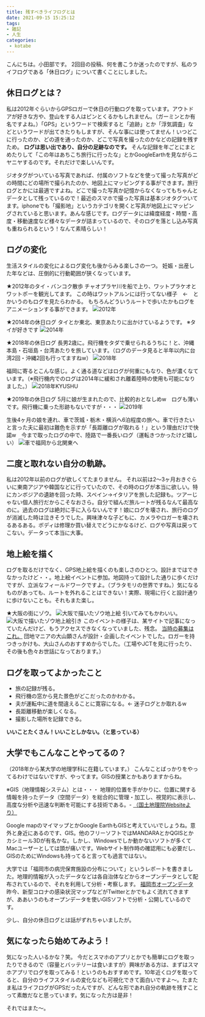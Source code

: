 ```yaml
---
title: 残すべきライフログとは
date: 2021-09-15 15:25:12
tags:
- 雑記
- 人生
categories:
 - kotabe
---
```

こんにちは。小田部です。
2回目の投稿、何を書こうか迷ったのですが、私のライフログである「休日ログ」について書くことにしました。
<!--more-->

## 休日ログとは？
私は2012年ぐらいからGPSロガーで休日の行動ログを取っています。アウトドアが好きな方や、登山をする人はピンとくるかもしれません。（ガーミンとか有名ですよね。）「GPS」というワードで検索すると「追跡」とか「浮気調査」などというワードが出てきたりもしますが、そんな事には使ってません！いつどこに行ったのか、どの道を通ったのか、どこで写真を撮ったのかなどの記録を残すため。
**ログは思い出であり、自分の足跡なのです。**
そんな記録を年ごとにまとめたりして「この年はあちこち旅行に行ったな」とかGoogleEarthを見ながらニヤニヤするのです。それだけで楽しいんです。

ジオタグがついている写真であれば、付属のソフトなどを使って撮った写真がどの時間にどの場所で撮られたのか、地図上にマッピングする事ができます。旅行ログとかには最適ですよね。どこで撮った写真か記憶からなくなってもちゃんとデータとして残っているので！最近のスマホで撮った写真は基本ジオタグついてます。iphoneでも「撮影地」というカテゴリを開くと写真が地図上にマッピングされていると思います。あんな感じです。ログデータには緯度経度・時間・高度・移動速度など様々なデータが詰まっているので、そのログを落とし込み写真も重ねられるという！なんて素晴らしい！

## ログの変化
生活スタイルの変化によるログ変化も後からみる楽しさの一つ。
妊娠・出産した年などは、圧倒的に行動範囲が狭くなっています。

★2012年のタイ・バンコク散歩
チャオプラヤ川を船で上り、ワットプラケオとワットポーを観光してます。
この時はワットアルンには行ってない様子　←　とかいうのもログを見たらわかる。
もちろんどういうルートで歩いたかもログをアニメーションする事ができます。
![2012年](/images/20210915-kotabe/2012.jpg)

★2014年の休日ログ
タイとか東北、東京あたりに出かけているようです。
※タイが好きです
![2014年](/images/20210915-kotabe/2014.jpg)

★2018年の休日ログ
長男2歳に。飛行機をタダで乗せられるうちに！と、沖縄本島・石垣島・台湾あたりを旅しています。（ログのデータ見ると半年以内に台湾2回・沖縄2回も行ってますねw）
![2018年](/images/20210915-kotabe/2018.jpg)

福岡に寄るとこんな感じ。よく通る道などはログが何重にもなり、色が濃くなています。（※飛行機内でのログは2014年に緩和され離着陸時の使用も可能になりました。）
![2018年KYUSHU](/images/20210915-kotabe/2018-2.jpg)

★2019年の休日ログ
5月に娘が生まれたので、比較的おとなしめw　ログも薄いです。飛行機に乗った形跡もないですが・・・
![2019年](/images/20210915-kotabe/2019.jpg)

生後4ヶ月の娘を連れ、車で茨城・栃木・横浜へ6泊程度の旅へ。車で行きたいと言った夫に最初は難色を示すが「長距離ログが取れる！」という理由だけで快諾w　今まで取ったログの中で、陸路で一番長いログ（運転きつかったけど嬉しい）
![車で福岡から北関東へ](/images/20210915-kotabe/MOTOGP.jpg)


## 二度と取れない自分の軌跡。
私は2012年以前のログが欲しくてたまりません。
それ以前は2〜3ヶ月おきぐらいに東南アジアや韓国などに行っていたので、その時のログが本当に欲しい。特にカンボジアの遺跡を回った時、スペイン→イタリアを旅した記録も。ツアーじゃない個人旅行だからこそなおさら。自分で組んだ旅ルートが残るなんて最高なのに。過去のログは絶対に手に入らないんです！娘にログを壊され、旅行のログが消滅した時は泣きそうでした。興味津々な子どもに、カメラやロガーを壊されるあるある。ボディは修理か買い替えでどうにかなるけど、ログや写真は戻ってこない。データって本当に大事。

## 地上絵を描く
ログを取るだけでなく、GPS地上絵を描くのも楽しさのひとつ。設計まではできなかったけど・・。地上絵イベントに参加。地図持って設計した通りに歩くだけですが、立派なフィールドワークですよ。（ブラタモリの世界ですね。）気になるものがあっても、ルートを外れることはできない！実際、現場に行くと設計通りに歩けないことも。それもまた楽し。

★大阪の街にゾウ。
![大阪で描いたゾウ地上絵](/images/20210915-kotabe/zou02.jpg)
引いてみてもかわいい。
![大阪で描いたゾウ地上絵引き](/images/20210915-kotabe/zou01.jpg)
このイベントの様子は、某サイトで記事になっていたんだけど、もうアクセスできなくなっていました、残念。
[当時の募集はこれ。](http://blog.livedoor.jp/sohsai/archives/51960432.html)
団地マニアの大山顕さんが設計・企画したイベントでした。ロガーを持つきっかけも、大山さんのおすすめからでした。（工場やJCTを見に行ったり、その後も色々お世話になっております。）

## ログを取ってよかったこと
- 旅の記録が残る。
- 飛行機の窓から見た景色がどこだったのかわかる。
- 夫が運転中に道を間違えることに寛容になる。← 迷子ログとか取れるw
- 長距離移動が楽しくなる。
- 撮影した場所を記録できる。

**いいことたくさん！いいことしかない。（と思っている）**

## 大学でもこんなことやってるの？
（2018年から某大学の地理学科に在籍しています。）
こんなことばっかりをやってるわけではないですが、やってます。GISの授業とかもありますからね。

※GIS（地理情報システム）とは・・・
地理的位置を手がかりに、位置に関する情報を持ったデータ（空間データ）を総合的に管理・加工し、視覚的に表示し、高度な分析や迅速な判断を可能にする技術である。- [（国土地理院Websiteより）](https://www.gsi.go.jp/GIS/whatisgis.html)

Google mapのマイマップとかGoogle EarthもGISと考えていいでしょうね。意外と身近にあるのです、GIS。他のフリーソフトではMANDARAとかQGISとかカシミール3Dが有名かな。しかし、Windowsでしか動かないソフトが多くてMacユーザーとしては頭が痛いです。Webサイト制作時の確認用にも必要だし、GISのためにWindowsも持ってると言っても過言ではない。

大学では「福岡市の病児保育施設の分布について」というレポートを書きました。地理的情報が入ったデータなどは各自治体などからオープンデータとして配布されているので、それを利用して分析・考察します。
 [福岡市オープンデータ](https://www.open-governmentdata.org/fukuoka-city/)
昨今、新型コロナの感染状況マップなどがTwitterとかでもよく流れてきますが、ああいうのもオープンデータを使いGISソフトで分析・公開しているのです。

少し、自分の休日ログとは話がずれちゃいましたが。

## 気になったら始めてみよう！
気になった人いるかな？笑。
今だとスマホのアプリとかでも簡単にログを取ったりできるので（容量とバッテリーは食いますが）興味がある方は、まずはスマホアプリでログを取ってみる！というのもおすすめです。10年近くログを取ってると、自分のライフスタイルの変化なども可視化できて面白いですよ〜。たまたま私はライフログがGPSだったんですが、どんな形であれ自分の軌跡を残すことって素敵だなと思っています。気になった方は是非！

それではまた〜。
